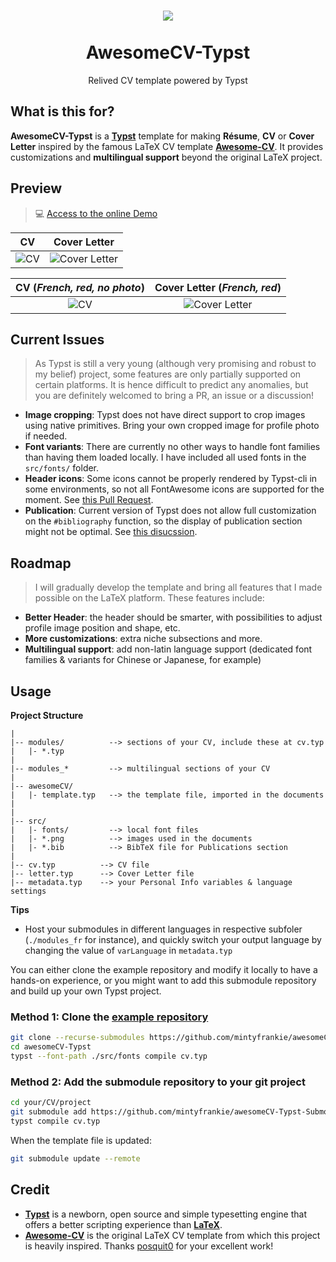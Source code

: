 <h1 align="center">
  <img src='https://github.com/mintyfrankie/mintyfrankie/assets/77310871/64861d2d-971c-47cd-a5e8-5ad8659f2c2b'>
  <br><br>
  AwesomeCV-Typst
</h1>

<p align="center">
  Relived CV template powered by Typst
</p>

## What is this for?

**AwesomeCV-Typst** is a [**Typst**](https://github.com/typst/typst) template for making **Résume**, **CV** or **Cover Letter** inspired by the famous LaTeX CV template [**Awesome-CV**](https://github.com/posquit0/Awesome-CV). It provides customizations and **multilingual support** beyond the original LaTeX project.

## Preview
     
> 
> 💻 [Access to the online Demo](https://typst.app/project/rU2AU43JyRIuhbTN-Rdq66)
>   

| CV | Cover Letter |
|:---:|:---:|
| ![CV](https://github.com/mintyfrankie/mintyfrankie/assets/77310871/94f5fb5c-03d0-4912-b6d6-11ee7d27a9a3)  | ![Cover Letter](https://user-images.githubusercontent.com/77310871/236178700-4502e637-a58f-4b17-a527-0691a1b29218.png) |

| CV (*French, red, no photo*) | Cover Letter (*French, red*) |
|:---:|:---:|
| ![CV](https://user-images.githubusercontent.com/77310871/236298962-ce11e768-a30f-44b8-be64-81525f2b71fb.png)  | ![Cover Letter](https://user-images.githubusercontent.com/77310871/236298505-e2a40791-d797-435d-846a-94555bc8f199.png) |


## Current Issues

> As Typst is still a very young (although very promising and robust to my belief) project, some features are only partially supported on certain platforms. It is hence difficult to predict any anomalies, but you are definitely welcomed to bring a PR, an issue or a discussion!

- **Image cropping**: Typst does not have direct support to crop images using native primitives. Bring your own cropped image for profile photo if needed.
- **Font variants**: There are currently no other ways to handle font families than having them loaded locally. I have included all used fonts in the `src/fonts/` folder.
- **Header icons**: Some icons cannot be properly rendered by Typst-cli in some environments, so not all FontAwesome icons are supported for the moment. See [this Pull Request](https://github.com/mintyfrankie/awesomeCV-Typst-Submodule/pull/1).
- **Publication**: Current version of Typst does not allow full customization on the `#bibliography` function, so the display of publication section might not be optimal. See [this disucssion](https://github.com/mintyfrankie/awesomeCV-Typst/discussions/3).

## Roadmap

> I will gradually develop the template and bring all features that I made possible on the LaTeX platform. These features include:

- **Better Header**: the header should be smarter, with possibilities to adjust profile image position and shape, etc.
- **More customizations**: extra niche subsections and more.
- **Multilingual support**: add non-latin language support (dedicated font families & variants for Chinese or Japanese, for example)

## Usage

**Project Structure**

```
|
|-- modules/          --> sections of your CV, include these at cv.typ
|   |- *.typ
|
|-- modules_*         --> multilingual sections of your CV
|
|-- awesomeCV/
|   |- template.typ   --> the template file, imported in the documents
| 
|
|-- src/
|   |- fonts/         --> local font files 
|   |- *.png          --> images used in the documents
|   |- *.bib          --> BibTeX file for Publications section
|
|-- cv.typ          --> CV file
|-- letter.typ      --> Cover Letter file
|-- metadata.typ    --> your Personal Info variables & language settings
```

**Tips**

- Host your submodules in different languages in respective subfoler (`./modules_fr` for instance), and quickly switch your output language by changing the value of `varLanguage` in `metadata.typ`

You can either clone the example repository and modify it locally to have a hands-on experience, or you might want to add this submodule repository and build up your own Typst project.

### Method 1: Clone the [example repository](https://github.com/mintyfrankie/awesomeCV-Typst)

```bash
git clone --recurse-submodules https://github.com/mintyfrankie/awesomeCV-Typst
cd awesomeCV-Typst
typst --font-path ./src/fonts compile cv.typ
``` 

### Method 2: Add the submodule repository to your git project

```bash
cd your/CV/project
git submodule add https://github.com/mintyfrankie/awesomeCV-Typst-Submodule awesomeCV
typst compile cv.typ
```

When the template file is updated:

```bash
git submodule update --remote
```
## Credit

- [**Typst**](https://github.com/typst/typst) is a newborn, open source and simple typesetting engine that offers a better scripting experience than [**LaTeX**](https://www.latex-project.org/).
- [**Awesome-CV**](https://github.com/posquit0/Awesome-CV) is the original LaTeX CV template from which this project is heavily inspired. Thanks [posquit0](https://github.com/posquit0) for your excellent work!
